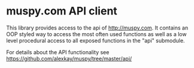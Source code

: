 # muspy.com API client

This library provides access to the api of http://muspy.com. It contains an OOP
styled way to access the most often used functions as well as a low level 
procedural access to all exposed functions in the "api" submodule.

For details about the API functionality see 
https://github.com/alexkay/muspy/tree/master/api/

